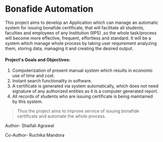 Bonafide Automation
===================

  This project aims to develop an Application which can manage an automatic system for issuing bonafide certificate, that will facilitate all students, faculties and employees of any Institution (IIPS) ,so the whole task/process will become more  effective, frequent, effortless and standard. It will be a system which manage whole process by taking user requirement  analyzing them, storing data, managing it and creating the desired output.

  
#### Project's Goals and Objectives:
>

  1. Computerization of present manual system which results in economic use of time and cost. 
  2. Instant search functionality in software.
  3. A certificate is generated via system automatically, which does not need signature of any authorized entities as it is a computer generated report.
  4. All records of students who are issuing certificate is being maintained by this system.

> Thus the project aims to improve service of issuing bonafide certificate and automate the whole process.

Author- Shaifali Agrawal

Co-Author- Ruchika Mandora

